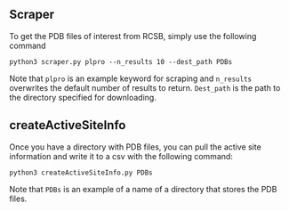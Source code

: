 ## Scraper

To get the PDB files of interest from RCSB, simply use the following command

`python3 scraper.py plpro --n_results 10 --dest_path PDBs`

Note that `plpro` is an example keyword for scraping and `n_results` overwrites the default number
of results to return. `Dest_path` is the path to the directory specified for downloading.

## createActiveSiteInfo

Once you have a directory with PDB files, you can pull the active site information and write it 
to a csv with the following command:

`python3 createActiveSiteInfo.py PDBs`

Note that `PDBs` is an example of a name of a directory that stores the PDB files. 
